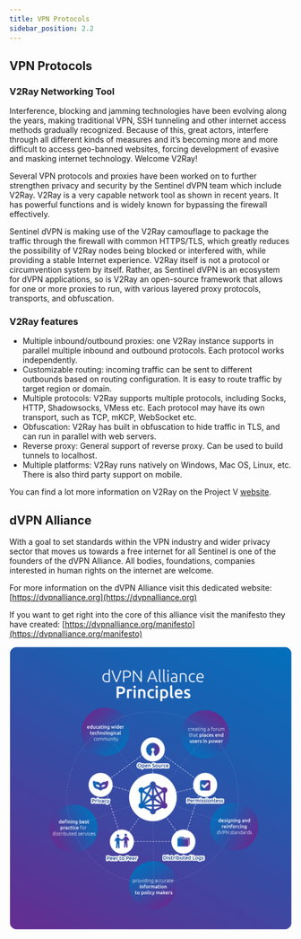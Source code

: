 ```yaml
---
title: VPN Protocols
sidebar_position: 2.2
---
```


## VPN Protocols

### V2Ray Networking Tool

Interference, blocking and jamming technologies have been evolving along the years, making traditional VPN, SSH tunneling and other internet access methods gradually recognized. Because of this, great actors, interfere through all different kinds of measures and it’s becoming more and more difficult to access geo-banned websites, forcing development of evasive and masking internet technology. Welcome V2Ray!

Several VPN protocols and proxies have been worked on to further strengthen privacy and security by the Sentinel dVPN team which include V2Ray. V2Ray is a very capable network tool as shown in recent years. It has powerful functions and is widely known for bypassing the firewall effectively.

Sentinel dVPN is making use of the V2Ray camouflage to package the traffic through the firewall with common HTTPS/TLS, which greatly reduces the possibility of V2Ray nodes being blocked or interfered with, while providing a stable Internet experience. V2Ray itself is not a protocol or circumvention system by itself. Rather, as Sentinel dVPN is an ecosystem for dVPN applications, so is V2Ray an open-source framework that allows for one or more proxies to run, with various layered proxy protocols, transports, and obfuscation.

### V2Ray features

- Multiple inbound/outbound proxies: one V2Ray instance supports in parallel multiple inbound and outbound protocols. Each protocol works independently.
- Customizable routing: incoming traffic can be sent to different outbounds based on routing configuration. It is easy to route traffic by target region or domain.
- Multiple protocols: V2Ray supports multiple protocols, including Socks, HTTP, Shadowsocks, VMess etc. Each protocol may have its own transport, such as TCP, mKCP, WebSocket etc.
- Obfuscation: V2Ray has built in obfuscation to hide traffic in TLS, and can run in parallel with web servers.
- Reverse proxy: General support of reverse proxy. Can be used to build tunnels to localhost.
- Multiple platforms: V2Ray runs natively on Windows, Mac OS, Linux, etc. There is also third party support on mobile.

You can find a lot more information on V2Ray on the Project V [website](https://www.v2ray.com/en).

## dVPN Alliance

With a goal to set standards within the VPN industry and wider privacy sector that moves us towards a free internet for all Sentinel is one of the founders of the dVPN Alliance. All bodies, foundations, companies interested in human rights on the internet are welcome.

For more information on the dVPN Alliance visit this dedicated website: [https://dvpnalliance.org](https://dvpnalliance.org)

If you want to get right into the core of this alliance visit the manifesto they have created: [https://dvpnalliance.org/manifesto](https://dvpnalliance.org/manifesto)

![](../../../assets/dvpn-manifesto.png)